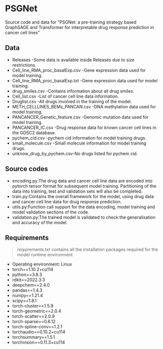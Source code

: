 # PSGNet
Source code and data for "PSGNet: a pre-training strategy based GraphSAGE and Transformer for interpretable drug response prediction in cancer cell lines"
## Data
- Releases -Some data is available inside Releases due to size restrictions.
- Cell_line_RMA_proc_basalExp.csv -Gene expression data used for model training.
- Cell_line_RMA_proc_basalExp.txt -Gene expression data used for model training.
- drug_smiles.csv -Contains information about all drug smiles.
- Cell_list.csv -List of cancer cell line data information.
- Druglist.csv -All drugs involved in the training of the model.
- METH_CELLLINES_BEMs_PANCAN.csv -DNA methylation data used for model training.
- PANCANCER_Genetic_feature.csv -Genomic mutation data used for model training.
- PANCANCER_IC.csv -Drug response data for known cancer cell lines in the GDSC2 database.
- pychem_cid.csv -pychem cid information for model training drugs.
- small_molecule.csv -Small molecule information for model training drugs.
- unknow_drug_by_pychem.csv-No drugs listed for pychem cid.
## Source codes
- encoding.py:The drug data and cancer cell line data are encoded into pytorch tensor format for subsequent model training. Partitioning of the data into training, test and validation sets will also be completed.
- train.py:Contains the overall framework for the model, using drug data and cancer cell line data for drug response prediction.
- utils.py:Function call support for the data encoding, model training and model validation sections of the code.
- validation.py:The trained model is validated to check the generalisation and accuracy of the model.
## Requirements
>requirements.txt contains all the installation packages required for the model runtime environment
 - Operating environment: Linux
 - torch==1.10.2+cu114
 - python==3.8.3
 - rdkit==2022.3.3
 - deepchem==2.4.0
 - pandas==1.4.3
 - numpy==1.21.4
 - scipy==1.8.1
 - torch-cluster==1.5.9
 - torch-geometric==2.0.4
 - torch-scatter==2.0.9
 - torch-sparse==0.6.12
 - torch-spline-conv==1.2.1
 - torchaudio==0.10.2+cu114
 - torchsummary==1.5.1
 - torchvision==0.11.3+cu114
